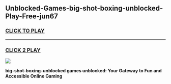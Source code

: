 
## Unblocked-Games-big-shot-boxing-unblocked-Play-Free-jun67
<h3>
<a href="https://premium76.site?title=big-shot-boxing-unblocked&ref=18A1">CLICK TO PLAY</a></h3>
<hr>

<h3>
<a href="https://premium76.site?title=big-shot-boxing-unblocked&ref=18A1">CLICK 2 PLAY</a>
  
</h3>

<a href="https://premium76.site?title=big-shot-boxing-unblocked&ref=18A1"><img src="https://clearcache.store/games.png"></a>


**big-shot-boxing-unblocked games unblocked: Your Gateway to Fun and Accessible Online Gaming**
